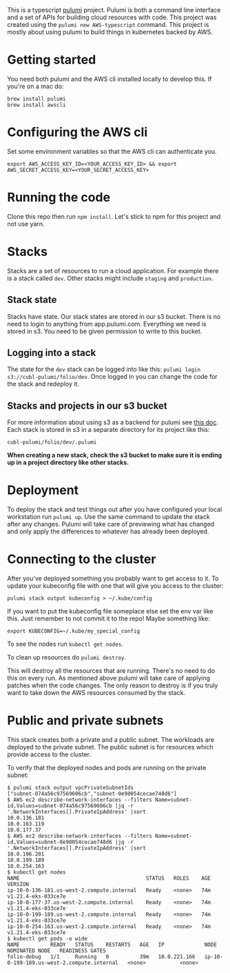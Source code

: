 This is a typescript [pulumi](https://www.pulumi.com/docs) project. Pulumi is both a command line interface and a set of APIs for building cloud resources with code. This project was created using the `pulumi new AWS-typescript` command. This project is mostly about using pulumi to build things in kubernetes backed by AWS.

# Getting started
You need both pulumi and the AWS cli installed locally to develop this. If you're on a mac do:

```
brew install pulumi
brew install awscli
```

# Configuring the AWS cli
Set some environment variables so that the AWS cli can authenticate you.
```
export AWS_ACCESS_KEY_ID=<YOUR_ACCESS_KEY_ID> && export AWS_SECRET_ACCESS_KEY=<YOUR_SECRET_ACCESS_KEY>
```

# Running the code

Clone this repo then run `npm install`. Let's stick to npm for this project and not use yarn.

# Stacks
Stacks are a set of resources to run a cloud application. For example there is a stack called `dev`. Other stacks might include `staging` and `production`.

## Stack state
Stacks have state. Our stack states are stored in our s3 bucket. There is no need to login to anything from app.pulumi.com. Everything we need is stored in s3. You need to be given permission to write to this bucket.

## Logging into a stack
The state for the `dev` stack can be logged into like this: `pulumi login s3://cubl-pulumi/folio/dev`. Once logged in you can change the code for the stack and redeploy it.

## Stacks and projects in our s3 bucket
For more information about using s3 as a backend for pulumi see [this doc](https://www.pulumi.com/docs/intro/concepts/state/#logging-into-the-AWS-s3-backend). Each stack is stored in s3 in a separate directory for its project like this:
```
cubl-pulumi/folio/dev/.pulumi
```
**When creating a new stack, check the s3 bucket to make sure it is ending up in a project directory like other stacks.**

# Deployment
To deploy the stack and test things out after you have configured your local workstation run `pulumi up`. Use the same command to update the stack after any changes. Pulumi will take care of previewing what has changed and only apply the differences to whatever has already been deployed.

# Connecting to the cluster
After you've deployed something you probably want to get access to it. To update your kubeconfig file with one that will give you access to the cluster:
```
pulumi stack output kubeconfig > ~/.kube/config
```

If you want to put the kubeconfig file someplace else set the env var like this. Just remember to not commit it to the repo! Maybe something like:
```
export KUBECONFIG=~/.kube/my_special_config
```

To see the nodes run `kubectl get nodes`.

To clean up resources do `pulumi destroy`.

This will destroy all the resources that are running. There's no need to do this on every run. As mentioned above pulumi will take care of applying patches when the code changes. The only reason to destroy is if you truly want to take down the AWS resources consumed by the stack.

# Public and private subnets
This stack creates both a private and a public subnet. The workloads are deployed to the private subnet. The public subnet is for resources which provide access to the cluster.

To verify that the deployed nodes and pods are running on the private subnet:
```
$ pulumi stack output vpcPrivateSubnetIds
["subnet-074a56c97569606cb","subnet-0e90054cecae748d6"]
$ AWS ec2 describe-network-interfaces --filters Name=subnet-id,Values=subnet-074a56c97569606cb |jq -r '.NetworkInterfaces[].PrivateIpAddress' |sort
10.0.136.181
10.0.163.119
10.0.177.37
$ AWS ec2 describe-network-interfaces --filters Name=subnet-id,Values=subnet-0e90054cecae748d6 |jq -r '.NetworkInterfaces[].PrivateIpAddress' |sort
10.0.196.201
10.0.199.189
10.0.254.163
$ kubectl get nodes
NAME                                         STATUS   ROLES    AGE   VERSION
ip-10-0-136-181.us-west-2.compute.internal   Ready    <none>   74m   v1.21.4-eks-033ce7e
ip-10-0-177-37.us-west-2.compute.internal    Ready    <none>   74m   v1.21.4-eks-033ce7e
ip-10-0-199-189.us-west-2.compute.internal   Ready    <none>   74m   v1.21.4-eks-033ce7e
ip-10-0-254-163.us-west-2.compute.internal   Ready    <none>   74m   v1.21.4-eks-033ce7e
$ kubectl get pods -o wide
NAME          READY   STATUS    RESTARTS   AGE   IP             NODE                                         NOMINATED NODE   READINESS GATES
folio-debug   1/1     Running   0          39m   10.0.221.166   ip-10-0-199-189.us-west-2.compute.internal   <none>           <none>
```
